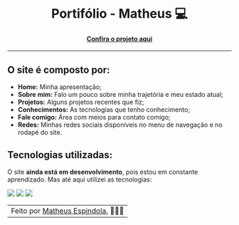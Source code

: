 <h1 align="center">Portifólio - Matheus 💻</h1>


<h4 align="center"><a href="https://portifolio-espindola.vercel.app/">Confira o projeto aqui</a></h4>

---

##  O site é composto por:

- **Home:** Minha apresentação;
- **Sobre mim:** Falo um pouco sobre minha trajetória e meu estado atual;
- **Projetos:** Alguns projetos recentes que fiz;
- **Conhecimentos:** As tecnologias que tenho conhecimento;
- **Fale comigo:** Área com meios para contato comigo;
- **Redes:** Minhas redes sociais disponíveis no menu de navegação e no rodapé do site.

## Tecnologias utilizadas:

O site **ainda está em desenvolvimento**, pois estou em constante aprendizado. Mas até aqui utilizei as tecnologias:

<div>
    <img src="https://img.shields.io/badge/HTML5-E34F26?style=for-the-badge&logo=html5&logoColor=white" />
    <img src="https://img.shields.io/badge/CSS3-1572B6?style=for-the-badge&logo=css3&logoColor=white" />
    <img src="https://img.shields.io/badge/JavaScript-F7DF1E?style=for-the-badge&logo=javascript&logoColor=black" />
</div>

<table>
  <tr>
    <td>
      Feito por <a href="https://github.com/Matheusesp1">Matheus Espindola.</a> 🙋🏿‍♂️
    </td>
  </tr>
</table>


